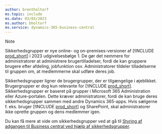 ```yaml
---
author: brentholtorf
ms.topic: include
ms.date: 03/03/2023
ms.author: bholtorf
ms.service: dynamics-365-business-central
---
```


> [!NOTE]
> Sikkerhedsgrupper er nye online- og on-premises-versioner af [!INCLUDE [prod_short](prod_short.md)] i 2023 udgivelsesbølge 1. De gør det nemmere for administratorer at administrere brugertilladelser, fordi de kan gruppere brugere efter afdeling, jobfunktion osv. Administratorer tildeler tilladelserne til gruppen om, at medlemmerne skal udføre deres job.
>
> Sikkerhedsgrupper ligner de brugergrupper, der er tilgængelige i øjeblikket. Brugergrupper er dog kun relevante for [!INCLUDE [prod_short](prod_short.md)]. Sikkerhedsgrupper er baseret på grupper i Microsoft 365 Administration eller Azure-portalen. Dette kræver administratorer, fordi de kan bruge deres sikkerhedsgrupper sammen med andre Dynamics 365-apps. Hvis sælgerne f. eks. bruger [!INCLUDE [prod_short](prod_short.md)] og SharePoint, skal administratorer ikke oprette gruppen og dens medlemmer igen.
>
> Du kan få mere at vide om sikkerhedsgrupper ved at gå til [Styring af adgangen til Business central ved hjælp af sikkerhedsgrupper](../ui-security-groups.md).